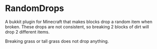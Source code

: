 # RandomDrops

A bukkit plugin for Minecraft that makes blocks drop a random item when broken.
These drops are not consistent, so breaking 2 blocks of dirt will drop 2 different items.

Breaking grass or tall grass does not drop anything.
